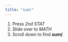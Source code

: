 ```yaml
---
title: "sum("
---
```


1. Press *2nd STAT*
2. Slide over to *MATH*
3. Scroll down to find ***sum(***
